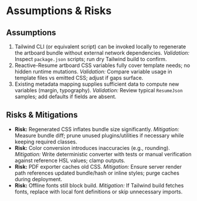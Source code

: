 # Assumptions & Risks

## Assumptions
1. Tailwind CLI (or equivalent script) can be invoked locally to regenerate the artboard bundle without external network dependencies. *Validation:* Inspect `package.json` scripts; run dry Tailwind build to confirm.
2. Reactive-Resume artboard CSS variables fully cover template needs; no hidden runtime mutations. *Validation:* Compare variable usage in template files vs emitted CSS; adjust if gaps surface.
3. Existing metadata mapping supplies sufficient data to compute new variables (margin, typography). *Validation:* Review typical `ResumeJson` samples; add defaults if fields are absent.

## Risks & Mitigations
- **Risk:** Regenerated CSS inflates bundle size significantly. *Mitigation:* Measure bundle diff; prune unused plugins/utilities if necessary while keeping required classes.
- **Risk:** Color conversion introduces inaccuracies (e.g., rounding). *Mitigation:* Write deterministic converter with tests or manual verification against reference HSL values; clamp outputs.
- **Risk:** PDF exporter caches old CSS. *Mitigation:* Ensure server render path references updated bundle/hash or inline styles; purge caches during deployment.
- **Risk:** Offline fonts still block build. *Mitigation:* If Tailwind build fetches fonts, replace with local font definitions or skip unnecessary imports.
